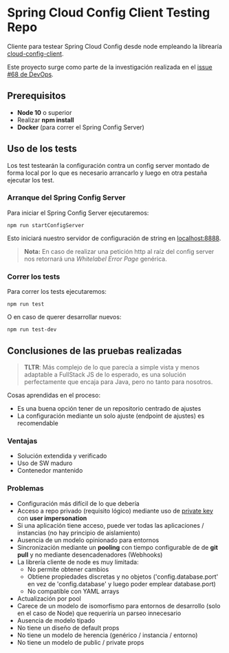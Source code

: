 # Spring Cloud Config Client Testing Repo

Cliente para testear Spring Cloud Config desde node empleando la librearía [cloud-config-client](https://www.npmjs.com/package/cloud-config-client).

Este proyecto surge como parte de la investigación realizada en el [issue #68 de DevOps](https://github.com/BinPar/DevOps/issues/68).

## Prerequisitos

- **Node 10** o superior
- Realizar **npm install**
- **Docker** (para correr el Spring Config Server)

## Uso de los tests

Los test testearán la configuración contra un config server montado de forma local por lo que es necesario arrancarlo y luego en otra pestaña ejecutar los test.

### Arranque del Spring Config Server

Para iniciar el Spring Config Server ejecutaremos:

```terminal
npm run startConfigServer
```

Esto iniciará nuestro servidor de configuración de string en [localhost:8888](http://localhost:8888).

> **Nota:** En caso de realizar una petición http al raíz del config server nos retornará una *Whitelabel Error Page* genérica.

### Correr los tests

Para correr los tests ejecutaremos:

```terminal
npm run test
```

O en caso de querer desarrollar nuevos:

```terminal
npm run test-dev
```

## Conclusiones de las pruebas realizadas

> **TLTR**: Más complejo de lo que parecía a simple vista y menos adaptable a FullStack JS de lo esperado, es una solución perfectamente que encaja para Java, pero no tanto para nosotros.

Cosas aprendidas en el proceso:

- Es una buena opción tener de un repositorio centrado de ajustes
- La configuración mediante un solo ajuste (endpoint de ajustes) es recomendable

### Ventajas

- Solución extendida y verificado
- Uso de SW maduro
- Contenedor mantenido

### Problemas

- Configuración más difícil de lo que debería
- Acceso a repo privado (requisito lógico) mediante uso de [private key](https://github.com/spring-cloud/spring-cloud-config/blob/master/docs/src/main/asciidoc/spring-cloud-config.adoc#git-ssh-configuration-using-properties) con **user impersonation**
- Si una aplicación tiene acceso, puede ver todas las aplicaciones / instancias (no hay principio de aislamiento)
- Ausencia de un modelo opinionado para entornos
- Sincronización mediante un **pooling** con tiempo configurable de de **git pull** y no mediante desencadenadores (Webhooks)
- La librería cliente de node es muy limitada:
  - No permite obtener cambios
  - Obtiene propiedades discretas y no objetos ('config.database.port' en vez de 'config.database' y luego poder emplear database.port)
  - No compatible con YAML arrays
- Actualización por pool
- Carece de un modelo de isomorfismo para entornos de desarrollo (solo en el caso de Node) que requeriría un parseo innecesario
- Ausencia de modelo tipado
- No tiene un diseño de default props
- No tiene un modelo de herencia (genérico / instancia / entorno)
- No tiene un modelo de public / private props
